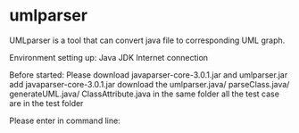 # umlparser

UMLparser is a tool that can convert java file to corresponding UML graph.

Environment setting up:
Java JDK
Internet connection

Before started:
Please download javaparser-core-3.0.1.jar and umlparser.jar
add javaparser-core-3.0.1.jar
download the umlparser.java/ parseClass.java/ generateUML.java/ ClassAttribute.java in the same folder
all the test case are in the test folder

Please enter in command line:

